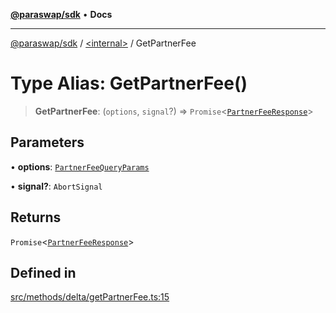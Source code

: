 [**@paraswap/sdk**](../../README.md) • **Docs**

***

[@paraswap/sdk](../../globals.md) / [\<internal\>](../README.md) / GetPartnerFee

# Type Alias: GetPartnerFee()

> **GetPartnerFee**: (`options`, `signal`?) => `Promise`\<[`PartnerFeeResponse`](PartnerFeeResponse.md)\>

## Parameters

• **options**: [`PartnerFeeQueryParams`](PartnerFeeQueryParams.md)

• **signal?**: `AbortSignal`

## Returns

`Promise`\<[`PartnerFeeResponse`](PartnerFeeResponse.md)\>

## Defined in

[src/methods/delta/getPartnerFee.ts:15](https://github.com/paraswap/paraswap-sdk/blob/master/src/methods/delta/getPartnerFee.ts#L15)
